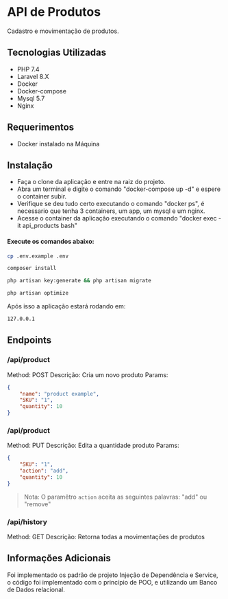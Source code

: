# API de Produtos
Cadastro e movimentação de produtos.

## Tecnologias Utilizadas
- PHP 7.4
- Laravel 8.X
- Docker
- Docker-compose
- Mysql 5.7
- Nginx

## Requerimentos
- Docker instalado na Máquina

## Instalação
- Faça o clone da aplicação e entre na raiz do projeto.
- Abra um terminal e digite o comando "docker-compose up -d" e espere o container subir.
- Verifique se deu tudo certo executando o comando "docker ps", é necessario que tenha 3 containers, um app, um mysql e um nginx.
- Acesse o container da aplicação executando o comando "docker exec -it api_products bash"
#### Execute os comandos abaixo:

```sh
cp .env.example .env
```
```sh
composer install
```
```sh
php artisan key:generate && php artisan migrate
```
```sh
php artisan optimize
```
Após isso a aplicação estará rodando em:

```sh
127.0.0.1
```

## Endpoints
### /api/product
 Method: POST
 Descrição: Cria um novo produto
 Params: 
```json
{
	"name": "product example",
	"SKU": "1",
	"quantity": 10
}
```

### /api/product
 Method: PUT
 Descrição: Edita a quantidade produto
 Params: 
```json
{
	"SKU": "1",
	"action": "add",
	"quantity": 10
}
```
> Nota: O paramêtro `action` aceita as seguintes palavras: "add" ou "remove"

### /api/history
 Method: GET
 Descrição: Retorna todas a movimentações de produtos
 
 ## Informações Adicionais
Foi implementado os padrão de projeto Injeção de Dependência e Service, o código foi implementado com o princípio de POO, e utilizando um Banco de Dados relacional.